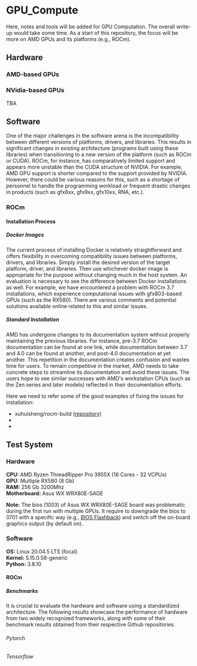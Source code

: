 # GPU_Compute
Here, notes and tools will be added for GPU Computation. The overall write-up would take some time. As a start of this repository, 
the focus will be more on AMD GPUs and its platforms (e.g., ROCm).

## Hardware
### AMD-based GPUs


### NVidia-based GPUs
TBA

## Software
One of the major challenges in the software arena is the incompatibility between different versions of platforms, drivers, and libraries. This results in significant changes in existing architecture (programs built using these libraries) when transitioning to a new version of the platform (such as ROCm or CUDA). ROCm, for instance, has comparatively limited support and appears more unstable than the CUDA structure of NVIDIA. For example, AMD GPU support is shorter compared to the support provided by NVIDIA. However, there could be various reasons for this, such as a shortage of personnel to handle the programming workload or frequent drastic changes in products (such as gfx8xx, gfx9xx, gfx10xx, RNA, etc.).

### ROCm

#### Installation Process
##### Docker Images
The current process of installing Docker is relatively straightforward and offers flexibility in overcoming compatibility issues between platforms, drivers, and libraries. Simply install the desired version of the target platform, driver, and libraries. Then use whichever docker image is appropriate for the purpose without changing much in the host system. An evaluation is necessary to see the difference between Docker installations as well. For example, we have encountered a problem with ROCm 3.7 installations, which experience computational issues with gfx803-based GPUs (such as the RX580). There are various comments and potential solutions available online related to this and similar issues.

##### Standard Installation
AMD has undergone changes to its documentation system without properly maintaining the previous libraries. For instance, pre-3.7 ROCm documentation can be found at one link, while documentation between 3.7 and 4.0 can be found at another, and post-4.0 documentation at yet another. This repetition in the documentation creates confusion and wastes time for users. To remain competitive in the market, AMD needs to take concrete steps to streamline its documentation and avoid these issues. The users hope to see similar successes with AMD's workstation CPUs (such as the Zen series and later models) reflected in their documentation efforts.

Here we need to refer some of the good examples of fixing the issues for installation:
- xuhuisheng/rocm-build ([repository](https://github.com/xuhuisheng/rocm-build))
- 
-

## Test System
### Hardware
**CPU:** AMD Ryzen ThreadRipper Pro 3955X (16 Cores - 32 VCPUs)  
**GPU:** Multiple RX580 (8 Gb)  
**RAM:** 256 Gb 3200Mhz  
**Motherboard:** Asus WX WRX80E-SAGE  

__Note:__ The bios (1003) of Asus WX WRX80E-SAGE board was problematic during the first run with multiple GPUs. It require to downgrade the bios to 0701 with a specific way (e.g., [BIOS Flashback](https://www.youtube.com/watch?v=FPyElZcsW6o)) and switch off the on-board graphics output (by default on). 

### Software
**OS:** Linux 20.04.5 LTS (focal)  
**Kernel:** 5.15.0.58-generic  
**Python:** 3.8.10

#### ROCm

##### Benchmarks
It is crucial to evaluate the hardware and software using a standardized architecture. The following results showcase the performance of hardware from two widely recognized frameworks, along with some of their benchmark results obtained from their respective Github repositories.

###### Pytorch


###### Tensorflow
